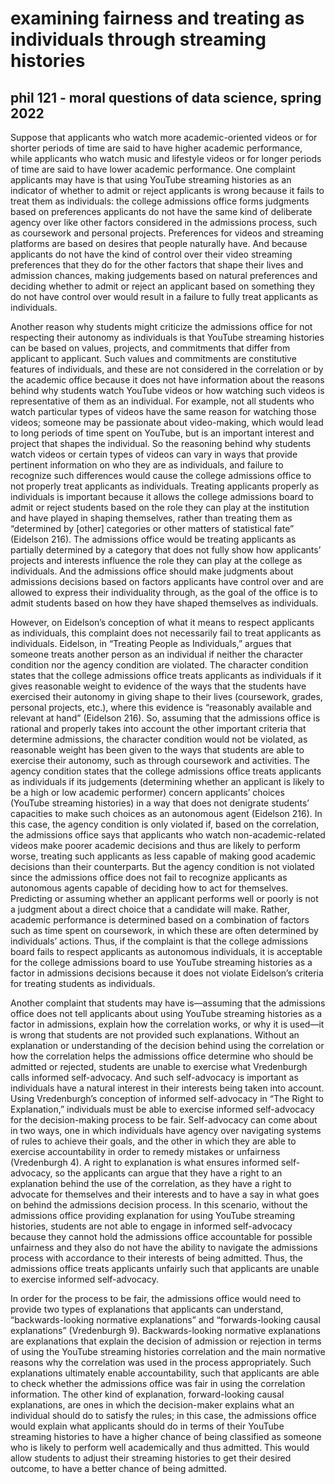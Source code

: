 # examining fairness and treating as individuals through streaming histories
## phil 121 - moral questions of data science, spring 2022

Suppose that applicants who watch more academic-oriented videos or for shorter periods of time are said to have higher academic performance, while applicants who watch music and lifestyle videos or for longer periods of time are said to have lower academic performance. One complaint applicants may have is that using YouTube streaming histories as an indicator of whether to admit or reject applicants is wrong because it fails to treat them as individuals: the college admissions office forms judgments based on preferences applicants do not have the same kind of deliberate agency over like other factors considered in the admissions process, such as coursework and personal projects. Preferences for videos and streaming platforms are based on desires that people naturally have. And because applicants do not have the kind of control over their video streaming preferences that they do for the other factors that shape their lives and admission chances, making judgements based on natural preferences and deciding whether to admit or reject an applicant based on something they do not have control over would result in a failure to fully treat applicants as individuals. 

Another reason why students might criticize the admissions office for not respecting their autonomy as individuals is that YouTube streaming histories can be based on values, projects, and commitments that differ from applicant to applicant. Such values and commitments are constitutive features of individuals, and these are not considered in the correlation or by the academic office because it does not have information about the reasons behind why students watch YouTube videos or how watching such videos is representative of them as an individual. For example, not all students who watch particular types of videos have the same reason for watching those videos; someone may be passionate about video-making, which would lead to long periods of time spent on YouTube, but is an important interest and project that shapes the individual. So the reasoning behind why students watch videos or certain types of videos can vary in ways that provide pertinent information on who they are as individuals, and failure to recognize such differences would cause the college admissions office to not properly treat applicants as individuals. Treating applicants properly as individuals is important because it allows the college admissions board to admit or reject students based on the role they can play at the institution and have played in shaping themselves, rather than treating them as “determined by [other] categories or other matters of statistical fate” (Eidelson 216). The admissions office would be treating applicants as partially determined by a category that does not fully show how applicants’ projects and interests influence the role they can play at the college as individuals. And the admissions office should make judgments about admissions decisions based on factors applicants have control over and are allowed to express their individuality through, as the goal of the office is to admit students based on how they have shaped themselves as individuals. 

However, on Eidelson’s conception of what it means to respect applicants as individuals, this complaint does not necessarily fail to treat applicants as individuals. Eidelson, in “Treating People as Individuals,” argues that someone treats another person as an individual if neither the character condition nor the agency condition are violated. The character condition states that the college admissions office treats applicants as individuals if it gives reasonable weight to evidence of the ways that the students have exercised their autonomy in giving shape to their lives (coursework, grades, personal projects, etc.), where this evidence is “reasonably available and relevant at hand” (Eidelson 216). So, assuming that the admissions office is rational and properly takes into account the other important criteria that determine admissions, the character condition would not be violated, as reasonable weight has been given to the ways that students are able to exercise their autonomy, such as through coursework and activities. The agency condition states that the college admissions office treats applicants as individuals if its judgements (determining whether an applicant is likely to be a high or low academic performer) concern applicants’ choices (YouTube streaming histories) in a way that does not denigrate students’ capacities to make such choices as an autonomous agent (Eidelson 216). In this case, the agency condition is only violated if, based on the correlation, the admissions office says that applicants who watch non-academic-related videos make poorer academic decisions and thus are likely to perform worse, treating such applicants as less capable of making good academic decisions than their counterparts. But the agency condition is not violated since the admissions office does not fail to recognize applicants as autonomous agents capable of deciding how to act for themselves. Predicting or assuming whether an applicant performs well or poorly is not a judgment about a direct choice that a candidate will make. Rather, academic performance is determined based on a combination of factors such as time spent on coursework, in which these are often determined by individuals’ actions. Thus, if the complaint is that the college admissions board fails to respect applicants as autonomous individuals, it is acceptable for the college admissions board to use YouTube streaming histories as a factor in admissions decisions because it does not violate Eidelson’s criteria for treating students as individuals.

Another complaint that students may have is—assuming that the admissions office does not tell applicants about using YouTube streaming histories as a factor in admissions, explain how the correlation works, or why it is used—it is wrong that students are not provided such explanations. Without an explanation or understanding of the decision behind using the correlation or how the correlation helps the admissions office determine who should be admitted or rejected, students are unable to exercise what Vredenburgh calls informed self-advocacy. And such self-advocacy is important as individuals have a natural interest in their interests being taken into account. Using Vredenburgh’s conception of informed self-advocacy in “The Right to Explanation,” individuals must be able to exercise informed self-advocacy for the decision-making process to be fair. Self-advocacy can come about in two ways, one in which individuals have agency over navigating systems of rules to achieve their goals, and the other in which they are able to exercise accountability in order to remedy mistakes or unfairness (Vredenburgh 4). A right to explanation is what ensures informed self-advocacy, so the applicants can argue that they have a right to an explanation behind the use of the correlation, as they have a right to advocate for themselves and their interests and to have a say in what goes on behind the admissions decision process. In this scenario, without the admissions office providing explanation for using YouTube streaming histories, students are not able to engage in informed self-advocacy because they cannot hold the admissions office accountable for possible unfairness and they also do not have the ability to navigate the admissions process with accordance to their interests of being admitted. Thus, the admissions office treats applicants unfairly such that applicants are unable to exercise informed self-advocacy. 

In order for the process to be fair, the admissions office would need to provide two types of explanations that applicants can understand, “backwards-looking normative explanations” and “forwards-looking causal explanations” (Vredenburgh 9). Backwards-looking normative explanations are explanations that explain the decision of admission or rejection in terms of using the YouTube streaming histories correlation and the main normative reasons why the correlation was used in the process appropriately. Such explanations ultimately enable accountability, such that applicants are able to check whether the admissions office was fair in using the correlation information. The other kind of explanation, forward-looking causal explanations, are ones in which the decision-maker explains what an individual should do to satisfy the rules; in this case, the admissions office would explain what applicants should do in terms of their YouTube streaming histories to have a higher chance of being classified as someone who is likely to perform well academically and thus admitted. This would allow students to adjust their streaming histories to get their desired outcome, to have a better chance of being admitted.